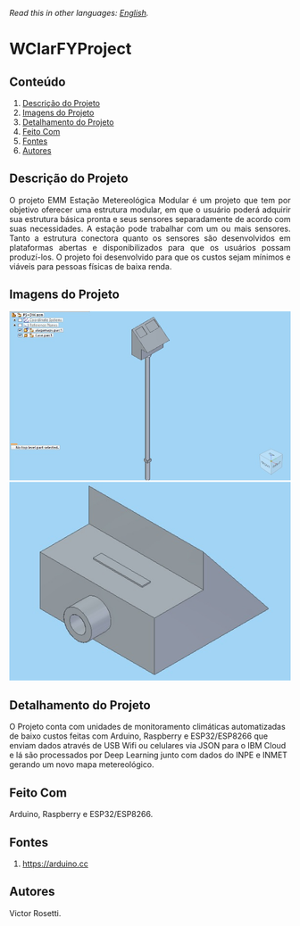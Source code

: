 *Read this in other languages: [English](README-EN_US.md).*

# WClarFYProject

## Conteúdo
1. [Descrição do Projeto](#Descrição-do-Projeto)
1. [Imagens do Projeto](#Imagens-do-Projeto)
1. [Detalhamento do Projeto](#Detalhamento-do-Projeto)
1. [Feito Com](#Feito-com)
1. [Fontes](#Fontes)
1. [Autores](#Autores)


## Descrição do Projeto
<p align="justify"> O projeto EMM Estação Metereológica Modular é um projeto que tem por objetivo oferecer uma estrutura modular, em que o usuário poderá adquirir sua estrutura básica pronta e seus sensores separadamente de acordo com suas necessidades. A estação pode trabalhar com um ou mais sensores. Tanto a estrutura conectora quanto os sensores são desenvolvidos em plataformas abertas e disponibilizados para que os usuários possam produzí-los. O projeto foi desenvolvido para que os custos sejam mínimos e viáveis para pessoas físicas de baixa renda.</p>

## Imagens do Projeto
![Prototipo](Prototipo.jpeg)
![Prototipo1](Prototipo1.jpeg)

## Detalhamento do Projeto
  O Projeto conta com unidades de monitoramento climáticas automatizadas de baixo custos feitas com Arduino, Raspberry e ESP32/ESP8266 que enviam dados através de USB Wifi ou celulares via JSON para o IBM Cloud e lá são processados por Deep Learning junto com dados do INPE e INMET gerando um novo mapa metereológico. 
  
## Feito Com
Arduino, Raspberry e ESP32/ESP8266. 

## Fontes
  1. https://arduino.cc 
   
## Autores
  Victor Rosetti.

